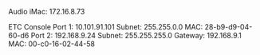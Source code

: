 Audio iMac: 172.16.8.73

ETC Console
Port 1: 10.101.91.101
    Subnet: 255.255.0.0
    MAC: 28-b9-d9-04-60-d6
Port 2: 192.168.9.24
    Subnet: 255.255.255.0
    Gateway: 192.168.9.1
    MAC: 00-c0-16-02-44-58


